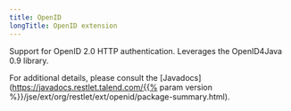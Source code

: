 ```yaml
---
title: OpenID
longTitle: OpenID extension
---
```

Support for OpenID 2.0 HTTP authentication. Leverages the OpenID4Java 0.9 library.

For additional details, please consult the
[Javadocs](https://javadocs.restlet.talend.com/{{% param version %}}/jse/ext/org/restlet/ext/openid/package-summary.html).
